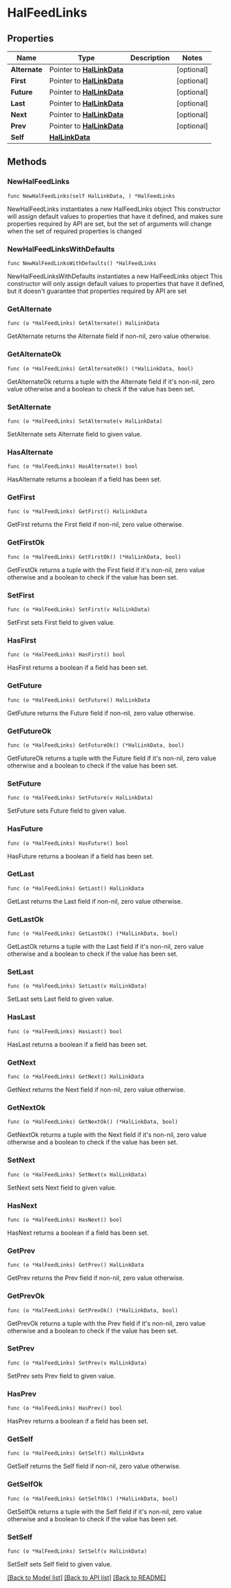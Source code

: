<!--
Copyright (C) 2020-2025 Arm Limited or its affiliates and Contributors. All rights reserved.
SPDX-License-Identifier: Apache-2.0
-->
# HalFeedLinks

## Properties

Name | Type | Description | Notes
------------ | ------------- | ------------- | -------------
**Alternate** | Pointer to [**HalLinkData**](HalLinkData.md) |  | [optional] 
**First** | Pointer to [**HalLinkData**](HalLinkData.md) |  | [optional] 
**Future** | Pointer to [**HalLinkData**](HalLinkData.md) |  | [optional] 
**Last** | Pointer to [**HalLinkData**](HalLinkData.md) |  | [optional] 
**Next** | Pointer to [**HalLinkData**](HalLinkData.md) |  | [optional] 
**Prev** | Pointer to [**HalLinkData**](HalLinkData.md) |  | [optional] 
**Self** | [**HalLinkData**](HalLinkData.md) |  | 

## Methods

### NewHalFeedLinks

`func NewHalFeedLinks(self HalLinkData, ) *HalFeedLinks`

NewHalFeedLinks instantiates a new HalFeedLinks object
This constructor will assign default values to properties that have it defined,
and makes sure properties required by API are set, but the set of arguments
will change when the set of required properties is changed

### NewHalFeedLinksWithDefaults

`func NewHalFeedLinksWithDefaults() *HalFeedLinks`

NewHalFeedLinksWithDefaults instantiates a new HalFeedLinks object
This constructor will only assign default values to properties that have it defined,
but it doesn't guarantee that properties required by API are set

### GetAlternate

`func (o *HalFeedLinks) GetAlternate() HalLinkData`

GetAlternate returns the Alternate field if non-nil, zero value otherwise.

### GetAlternateOk

`func (o *HalFeedLinks) GetAlternateOk() (*HalLinkData, bool)`

GetAlternateOk returns a tuple with the Alternate field if it's non-nil, zero value otherwise
and a boolean to check if the value has been set.

### SetAlternate

`func (o *HalFeedLinks) SetAlternate(v HalLinkData)`

SetAlternate sets Alternate field to given value.

### HasAlternate

`func (o *HalFeedLinks) HasAlternate() bool`

HasAlternate returns a boolean if a field has been set.

### GetFirst

`func (o *HalFeedLinks) GetFirst() HalLinkData`

GetFirst returns the First field if non-nil, zero value otherwise.

### GetFirstOk

`func (o *HalFeedLinks) GetFirstOk() (*HalLinkData, bool)`

GetFirstOk returns a tuple with the First field if it's non-nil, zero value otherwise
and a boolean to check if the value has been set.

### SetFirst

`func (o *HalFeedLinks) SetFirst(v HalLinkData)`

SetFirst sets First field to given value.

### HasFirst

`func (o *HalFeedLinks) HasFirst() bool`

HasFirst returns a boolean if a field has been set.

### GetFuture

`func (o *HalFeedLinks) GetFuture() HalLinkData`

GetFuture returns the Future field if non-nil, zero value otherwise.

### GetFutureOk

`func (o *HalFeedLinks) GetFutureOk() (*HalLinkData, bool)`

GetFutureOk returns a tuple with the Future field if it's non-nil, zero value otherwise
and a boolean to check if the value has been set.

### SetFuture

`func (o *HalFeedLinks) SetFuture(v HalLinkData)`

SetFuture sets Future field to given value.

### HasFuture

`func (o *HalFeedLinks) HasFuture() bool`

HasFuture returns a boolean if a field has been set.

### GetLast

`func (o *HalFeedLinks) GetLast() HalLinkData`

GetLast returns the Last field if non-nil, zero value otherwise.

### GetLastOk

`func (o *HalFeedLinks) GetLastOk() (*HalLinkData, bool)`

GetLastOk returns a tuple with the Last field if it's non-nil, zero value otherwise
and a boolean to check if the value has been set.

### SetLast

`func (o *HalFeedLinks) SetLast(v HalLinkData)`

SetLast sets Last field to given value.

### HasLast

`func (o *HalFeedLinks) HasLast() bool`

HasLast returns a boolean if a field has been set.

### GetNext

`func (o *HalFeedLinks) GetNext() HalLinkData`

GetNext returns the Next field if non-nil, zero value otherwise.

### GetNextOk

`func (o *HalFeedLinks) GetNextOk() (*HalLinkData, bool)`

GetNextOk returns a tuple with the Next field if it's non-nil, zero value otherwise
and a boolean to check if the value has been set.

### SetNext

`func (o *HalFeedLinks) SetNext(v HalLinkData)`

SetNext sets Next field to given value.

### HasNext

`func (o *HalFeedLinks) HasNext() bool`

HasNext returns a boolean if a field has been set.

### GetPrev

`func (o *HalFeedLinks) GetPrev() HalLinkData`

GetPrev returns the Prev field if non-nil, zero value otherwise.

### GetPrevOk

`func (o *HalFeedLinks) GetPrevOk() (*HalLinkData, bool)`

GetPrevOk returns a tuple with the Prev field if it's non-nil, zero value otherwise
and a boolean to check if the value has been set.

### SetPrev

`func (o *HalFeedLinks) SetPrev(v HalLinkData)`

SetPrev sets Prev field to given value.

### HasPrev

`func (o *HalFeedLinks) HasPrev() bool`

HasPrev returns a boolean if a field has been set.

### GetSelf

`func (o *HalFeedLinks) GetSelf() HalLinkData`

GetSelf returns the Self field if non-nil, zero value otherwise.

### GetSelfOk

`func (o *HalFeedLinks) GetSelfOk() (*HalLinkData, bool)`

GetSelfOk returns a tuple with the Self field if it's non-nil, zero value otherwise
and a boolean to check if the value has been set.

### SetSelf

`func (o *HalFeedLinks) SetSelf(v HalLinkData)`

SetSelf sets Self field to given value.



[[Back to Model list]](../README.md#documentation-for-models) [[Back to API list]](../README.md#documentation-for-api-endpoints) [[Back to README]](../README.md)


